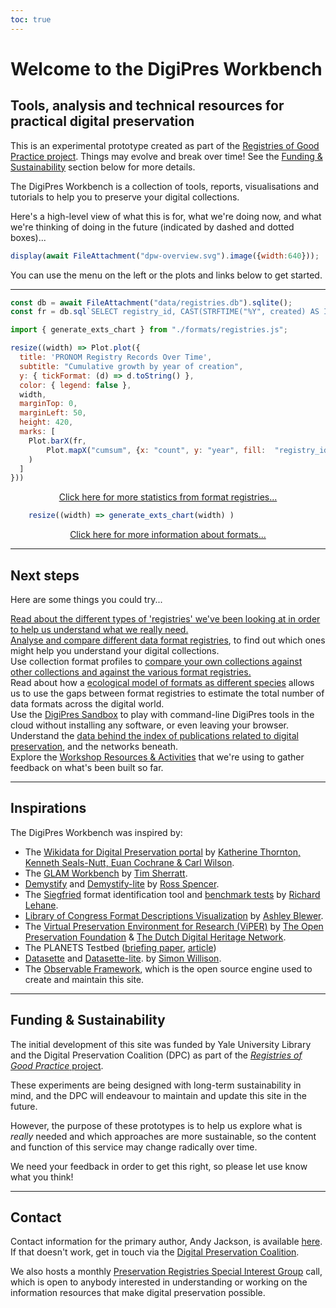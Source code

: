 ```yaml
---
toc: true
---
```


# Welcome to the DigiPres Workbench

## Tools, analysis and technical resources for practical digital preservation

<div class="caution" label="Project Status">

This is an experimental prototype created as part of the [Registries of Good Practice project](https://github.com/digipres/registries-of-practice-project). Things may evolve and break over time! See the [Funding & Sustainability](#funding-%26-sustainability) section below for more details.

</div>

The DigiPres Workbench is a collection of tools, reports, visualisations and tutorials to help you to preserve your digital collections. 

Here's a high-level view of what this is for, what we're doing now, and what we're thinking of doing in the future (indicated by dashed and dotted boxes)...

```js
display(await FileAttachment("dpw-overview.svg").image({width:640}));
```

You can use the menu on the left or the plots and links below to get started.

---

```js
const db = await FileAttachment("data/registries.db").sqlite();
const fr = db.sql`SELECT registry_id, CAST(STRFTIME("%Y", created) AS INT) AS year, COUNT(*) as count FROM format WHERE registry_id == 'pronom' GROUP BY year ORDER BY year;`;
```


```js
import { generate_exts_chart } from "./formats/registries.js";
```

<div class="grid grid-cols-2" style="grid-auto-rows: auto;">
  <div class="card">

```js
resize((width) => Plot.plot({
  title: 'PRONOM Registry Records Over Time',
  subtitle: "Cumulative growth by year of creation",
  y: { tickFormat: (d) => d.toString() },
  color: { legend: false },
  width,
  marginTop: 0,
  marginLeft: 50,
  height: 420,
  marks: [
    Plot.barX(fr, 
        Plot.mapX("cumsum", {x: "count", y: "year", fill:  "registry_id", tip: true, sort: { y: "-y" } })
    )
  ] 
}))
```

  <p style="text-align: center"><a href="./formats/format-index">Click here for more statistics from format registries...</a></p>
  </div>
  <div class="card">

```js
    resize((width) => generate_exts_chart(width) )
```

  <p style="text-align: center"><a href="./formats/">Click here for more information about formats...</a></p>
  </div>
</div>


---

## Next steps

Here are some things you could try...

<div class="grid grid-cols-4">
  <div class="card">
    <a href="./registries/">Read about the different types of 'registries' we've been looking at in order to help us understand what we really need.</a>
  </div>
  <div class="card">
    <a href="./formats/">Analyse and compare different data format registries</a>, to find out which ones might help you understand your digital collections.
  </div>
  <div class="card">
    Use collection format profiles to <a href="./formats/profiles">compare your own collections against other collections and against the various format registries.</a>
  </div>
  <div class="card">
    Read about how a <a href="./formats/species">ecological model of formats as different species</a> allows us to use the gaps between format registries to estimate the total number of data formats across the digital world.
  </div>
  <div class="card">
    Use the <a href="./tools/sandbox">DigiPres Sandbox</a> to play with command-line DigiPres tools in the cloud without installing any software, or even leaving your browser.
  </div>
  <div class="card">
    Understand the <a href="./publications/">data behind the index of publications related to digital preservation</a>, and the networks beneath.
  </div>
  <div class="card">
    Explore the <a href="./workshops/">Workshop Resources & Activities</a> that we're using to gather feedback on what's been built so far.
  </div>
</div>


---

## Inspirations

The DigiPres Workbench was inspired by:

- The [Wikidata for Digital Preservation portal](https://wikidp.org/) by [Katherine Thornton, Kenneth Seals-Nutt, Euan Cochrane & Carl Wilson](https://wikidp.org/about).
- The [GLAM Workbench](https://glam-workbench.net/) by [Tim Sherratt](https://timsherratt.au/).
- [Demystify](http://exponentialdecay.co.uk/blog/demystify-lite-and-demystify-2-0-0-released/) and [Demystify-lite](https://ross-spencer.github.io/demystify-lite/) by [Ross Spencer](http://exponentialdecay.co.uk/).
- The [Siegfried](https://www.itforarchivists.com/siegfried) format identification tool and [benchmark tests](https://www.itforarchivists.com/siegfried/benchmarks) by [Richard Lehane](https://www.itforarchivists.com/).
- [Library of Congress Format Descriptions Visualization](https://bits.ashleyblewer.com/blog/2023/12/04/library-of-congress-format-description-visualization/) by [Ashley Blewer](https://ashleyblewer.com/).
- The [Virtual Preservation Environment for Research (ViPER)](https://viper.openpreservation.org/) by [The Open Preservation Foundation](https://openpreservation.org/) & [The Dutch Digital Heritage Network](https://netwerkdigitaalerfgoed.nl/en/).
- The PLANETS Testbed ([briefing paper](https://www.dcc.ac.uk/guidance/briefing-papers/technology-watch-papers/planets-testbed), [article](https://journal.code4lib.org/articles/83))
- [Datasette](https://datasette.io/) and [Datasette-lite](https://lite.datasette.io/).
 by [Simon Willison](https://simonwillison.net/).
 - The [Observable Framework](https://observablehq.com/framework/), which is the open source engine used to create and maintain this site.

---

## Funding & Sustainability

The initial development of this site was funded by Yale University Library and the Digital Preservation Coalition (DPC) as part of the [_Registries of Good Practice_ project](https://github.com/digipres/registries-of-practice-project).

<div class="warning">

These experiments are being designed with long-term sustainability in mind, and the DPC will endeavour to maintain and update this site in the future. 

However, the purpose of these prototypes is to help us explore what is _really_ needed and which approaches are more sustainable, so the content and function of this service may change radically over time. 

We need your feedback in order to get this right, so please let use know what you think!

</div>

---

## Contact

Contact information for the primary author, Andy Jackson, is available [here](https://anjackson.net/). If that doesn't work, get in touch via the [Digital Preservation Coalition](https://www.dpconline.org/).

We also hosts a monthly [Preservation Registries Special Interest Group](https://www.dpconline.org/digipres/pr-sig) call, which is open to anybody interested in understanding or working on the information resources that make digital preservation possible.